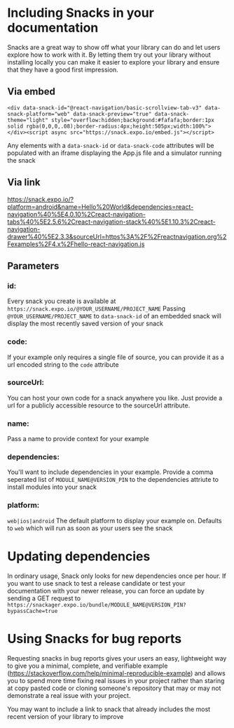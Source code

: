 # Including Snacks in your documentation

Snacks are a great way to show off what your library can do and let users explore how to work with it.
By letting them try out your library without installing locally you can make it easier to explore your library and ensure that they have a good first impression.

## Via embed

```<div data-snack-id="@react-navigation/basic-scrollview-tab-v3" data-snack-platform="web" data-snack-preview="true" data-snack-theme="light" style="overflow:hidden;background:#fafafa;border:1px solid rgba(0,0,0,.08);border-radius:4px;height:505px;width:100%"></div><script async src="https://snack.expo.io/embed.js"></script>```

Any elements with a `data-snack-id` or `data-snack-code` attributes will be populated with an iframe displaying the App.js file and a simulator running the snack

## Via link

https://snack.expo.io/?platform=android&name=Hello%20World&dependencies=react-navigation%40%5E4.0.10%2Creact-navigation-tabs%40%5E2.5.6%2Creact-navigation-stack%40%5E1.10.3%2Creact-navigation-drawer%40%5E2.3.3&sourceUrl=https%3A%2F%2Freactnavigation.org%2Fexamples%2F4.x%2Fhello-react-navigation.js



## Parameters

### id:
Every snack you create is available at `https://snack.expo.io/@YOUR_USERNAME/PROJECT_NAME`
Passing `@YOUR_USERNAME/PROJECT_NAME` to `data-snack-id` of an embedded snack will display the most recently saved version of your snack

### code:
If your example only requires a single file of source, you can provide it as a url encoded string to the `code` attribute 

### sourceUrl:
You can host your own code for a snack anywhere you like.  Just provide a url for a publicly accessible resource to the sourceUrl attribute.

### name:
Pass a name to provide context for your example

### dependencies:
You'll want to include dependencies in your example.  Provide a comma seperated list of `MODULE_NAME@VERSION_PIN` to the dependencies attriute to install modules into your snack

### platform:
`web|ios|android` The default platform to display your example on.  Defaults to `web` which will run as soon as your users see the snack 


# Updating dependencies

In ordinary usage, Snack only looks for new dependencies once per hour.  If you want to use snack to test a release candidate or test your documentation with your newer release, you can force an update by sending a GET request to `https://snackager.expo.io/bundle/MODULE_NAME@VERSION_PIN?bypassCache=true`


# Using Snacks for bug reports

Requesting snacks in bug reports gives your users an easy, lightweight way to give you a minimal, complete, and verifiable example (https://stackoverflow.com/help/minimal-reproducible-example) and allows you to spend more time fixing real issues in your project rather than staring at copy pasted code or cloning someone's repository that may or may not demonstrate a real issue with your project.

You may want to include a link to snack that already includes the most recent version of your library to improve 



